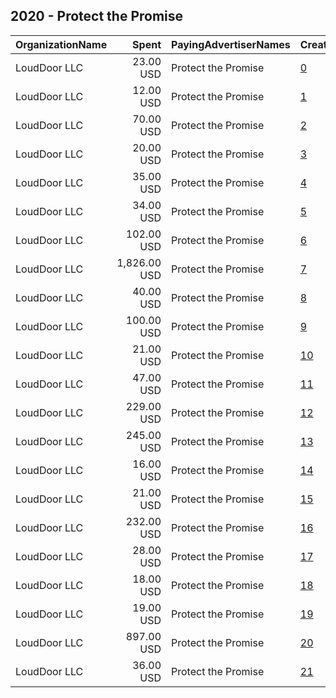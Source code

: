 ## 2020 - Protect the Promise 
|OrganizationName|Spent|PayingAdvertiserNames|CreativeUrls|Impressions|Genders|AgeBrackets|CountryCodes|BillingAddresses|CandidateBallotInformation|
|:---|---:|:---|:---|---:|:---|:---|:---|:---|:---|
|LoudDoor  LLC|23.00 USD|Protect the Promise|[0](https://www.snap.com/political-ads/asset/30cc49c0132df8c3eceb5148d26728f11bb438f0fff42299cfbcb7b424af3982?mediaType=jpeg)|5,202||35+|united states|"1 MONCKTON BLVD,Columbia,29206,US"||
|LoudDoor  LLC|12.00 USD|Protect the Promise|[1](https://www.snap.com/political-ads/asset/d0ddbdc114d8c0f91c70c8cbfd0f3f4410512da5d6f8049ecd6df5f4bdd47dae?mediaType=png)|2,942||35+|united states|"1 MONCKTON BLVD,Columbia,29206,US"||
|LoudDoor  LLC|70.00 USD|Protect the Promise|[2](https://www.snap.com/political-ads/asset/599545c73373881556a8c0db272c97dd4ae4af522b1f5bd8bbbb717cc827fce4?mediaType=png)|18,335||35+|united states|"1 MONCKTON BLVD,Columbia,29206,US"||
|LoudDoor  LLC|20.00 USD|Protect the Promise|[3](https://www.snap.com/political-ads/asset/67ae513fc0076ce3703791c92dbc35c38aaff7079fbedff5c5870e3e8595a81e?mediaType=mp4)|5,627||35+|united states|"1 MONCKTON BLVD,Columbia,29206,US"||
|LoudDoor  LLC|35.00 USD|Protect the Promise|[4](https://www.snap.com/political-ads/asset/e8d206484669089677a14a8edb8084322ea4f49897446f604d6987b4da639fbb?mediaType=png)|6,742||35+|united states|"1 MONCKTON BLVD,Columbia,29206,US"||
|LoudDoor  LLC|34.00 USD|Protect the Promise|[5](https://www.snap.com/political-ads/asset/3bb789f87430d1a927fb9ad5fdb7864883d1f615190928628bea4688195c4db5?mediaType=jpeg)|6,696||35+|united states|"1 MONCKTON BLVD,Columbia,29206,US"||
|LoudDoor  LLC|102.00 USD|Protect the Promise|[6](https://www.snap.com/political-ads/asset/f3e141a155043fd589db882d27d4e4d8c129e6d8af52d70d9c4c2a5b3600f550?mediaType=png)|23,188||35+|united states|"1 MONCKTON BLVD,Columbia,29206,US"||
|LoudDoor  LLC|1,826.00 USD|Protect the Promise|[7](https://www.snap.com/political-ads/asset/30cc49c0132df8c3eceb5148d26728f11bb438f0fff42299cfbcb7b424af3982?mediaType=jpeg)|311,455||35+|united states|"1 MONCKTON BLVD,Columbia,29206,US"||
|LoudDoor  LLC|40.00 USD|Protect the Promise|[8](https://www.snap.com/political-ads/asset/67ae513fc0076ce3703791c92dbc35c38aaff7079fbedff5c5870e3e8595a81e?mediaType=mp4)|7,825||35+|united states|"1 MONCKTON BLVD,Columbia,29206,US"||
|LoudDoor  LLC|100.00 USD|Protect the Promise|[9](https://www.snap.com/political-ads/asset/83423b0bb62b77e90fa7c0de63ece6e632d53e1140ed8e1c1ecf7c31619620ca?mediaType=png)|27,739||35+|united states|"1 MONCKTON BLVD,Columbia,29206,US"||
|LoudDoor  LLC|21.00 USD|Protect the Promise|[10](https://www.snap.com/political-ads/asset/11a529c1cfc2181dd86c8a97eea522f004a49627bce2d08cfe38035de6943252?mediaType=png)|5,820||35+|united states|"1 MONCKTON BLVD,Columbia,29206,US"||
|LoudDoor  LLC|47.00 USD|Protect the Promise|[11](https://www.snap.com/political-ads/asset/e0f2038ca09dbcf010eb3b405ef6e548d704e1a777ea2749c9e6b7ad2c8cf5aa?mediaType=mp4)|11,766||35+|united states|"1 MONCKTON BLVD,Columbia,29206,US"||
|LoudDoor  LLC|229.00 USD|Protect the Promise|[12](https://www.snap.com/political-ads/asset/67ae513fc0076ce3703791c92dbc35c38aaff7079fbedff5c5870e3e8595a81e?mediaType=mp4)|18,289||35+|united states|"1 MONCKTON BLVD,Columbia,29206,US"||
|LoudDoor  LLC|245.00 USD|Protect the Promise|[13](https://www.snap.com/political-ads/asset/67ae513fc0076ce3703791c92dbc35c38aaff7079fbedff5c5870e3e8595a81e?mediaType=mp4)|25,096||35+|united states|"1 MONCKTON BLVD,Columbia,29206,US"||
|LoudDoor  LLC|16.00 USD|Protect the Promise|[14](https://www.snap.com/political-ads/asset/3bb789f87430d1a927fb9ad5fdb7864883d1f615190928628bea4688195c4db5?mediaType=jpeg)|3,978||35+|united states|"1 MONCKTON BLVD,Columbia,29206,US"||
|LoudDoor  LLC|21.00 USD|Protect the Promise|[15](https://www.snap.com/political-ads/asset/e77204d03d578a69386853e9d38d90a60673eb17f7ee2c3be84f586c9d446cc5?mediaType=png)|6,197||35+|united states|"1 MONCKTON BLVD,Columbia,29206,US"||
|LoudDoor  LLC|232.00 USD|Protect the Promise|[16](https://www.snap.com/political-ads/asset/e0f2038ca09dbcf010eb3b405ef6e548d704e1a777ea2749c9e6b7ad2c8cf5aa?mediaType=mp4)|45,959||35+|united states|"1 MONCKTON BLVD,Columbia,29206,US"||
|LoudDoor  LLC|28.00 USD|Protect the Promise|[17](https://www.snap.com/political-ads/asset/67ae513fc0076ce3703791c92dbc35c38aaff7079fbedff5c5870e3e8595a81e?mediaType=mp4)|6,345||35+|united states|"1 MONCKTON BLVD,Columbia,29206,US"||
|LoudDoor  LLC|18.00 USD|Protect the Promise|[18](https://www.snap.com/political-ads/asset/67ae513fc0076ce3703791c92dbc35c38aaff7079fbedff5c5870e3e8595a81e?mediaType=mp4)|6,917||35+|united states|"1 MONCKTON BLVD,Columbia,29206,US"||
|LoudDoor  LLC|19.00 USD|Protect the Promise|[19](https://www.snap.com/political-ads/asset/30cc49c0132df8c3eceb5148d26728f11bb438f0fff42299cfbcb7b424af3982?mediaType=jpeg)|5,166||35+|united states|"1 MONCKTON BLVD,Columbia,29206,US"||
|LoudDoor  LLC|897.00 USD|Protect the Promise|[20](https://www.snap.com/political-ads/asset/30cc49c0132df8c3eceb5148d26728f11bb438f0fff42299cfbcb7b424af3982?mediaType=jpeg)|144,073||35+|united states|"1 MONCKTON BLVD,Columbia,29206,US"||
|LoudDoor  LLC|36.00 USD|Protect the Promise|[21](https://www.snap.com/political-ads/asset/12ed31fcbfd9446e2660d0a6b54e11998c94ee5f8ed856929f85d38665624f66?mediaType=png)|8,699||35+|united states|"1 MONCKTON BLVD,Columbia,29206,US"||
